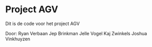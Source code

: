 # Project AGV
Dit is de code voor het project AGV

Door:
	Ryan Verbaan
	Jep Brinkman
	Jelle Vogel
	Kaj Zwinkels
	Joshua Vinkhuyzen
